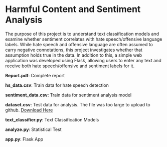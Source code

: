 # Harmful Content and Sentiment Analysis

  The purpose of this project is to understand text classification models and examine whether sentiment correlates with hate speech/offensive language labels. While hate speech and offensive language are often assumed to carry negative connotations, this project investigates whether that assumption holds true in the data. In addition to this, a simple web application was developed using Flask, allowing users to enter any text and receive both hate speech/offensive and sentiment labels for it.

  **Report.pdf**: Complete report
  
  **hs_data.csv**: Train data for hate speech detection
  
  **sentiment_data.csv**: Train data for sentiment analysis model
  
  **dataset.csv**: Test data for analysis. The file was too large to upload to github. [Download Here](https://www.kaggle.com/datasets/kazanova/sentiment140/code)

  **text_classifier.py**: Text Classification Models

  **analyze.py**: Statistical Test

  **app.py**: Flask App

  
